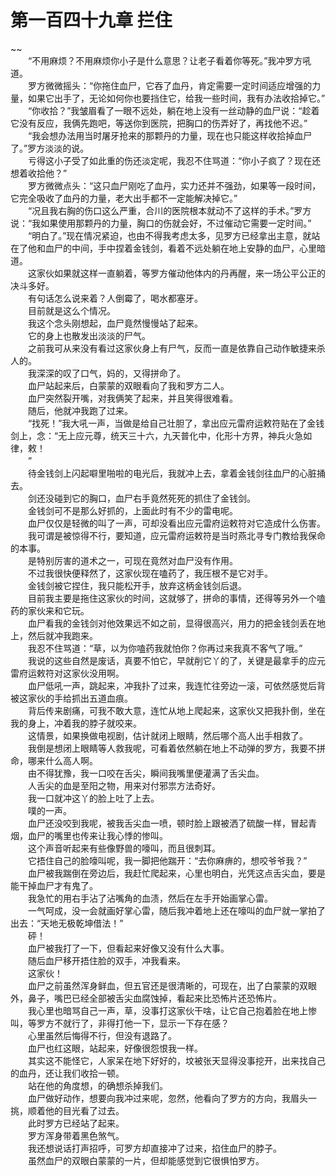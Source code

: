 # 第一百四十九章 拦住

~~
            <br>　　“不用麻烦？不用麻烦你小子是什么意思？让老子看着你等死。”我冲罗方吼道。<br>　　罗方微微摇头：“你拖住血尸，它吞了血丹，肯定需要一定时间适应增强的力量，如果它出手了，无论如何你也要挡住它，给我一些时间，我有办法收拾掉它。”<br>　　“你收拾？”我皱眉看了一眼不远处，躺在地上没有一丝动静的血尸说：“趁着它没有反应，我俩先跑吧，等送你到医院，把胸口的伤弄好了，再找他不迟。”<br>　　“我会想办法用当时屠牙抢来的那颗丹的力量，现在也只能这样收拾掉血尸了。”罗方淡淡的说。<br>　　亏得这小子受了如此重的伤还淡定呢，我忍不住骂道：“你小子疯了？现在还想着收拾他？”<br>　　罗方微微点头：“这只血尸刚吃了血丹，实力还并不强劲，如果等一段时间，它完全吸收了血丹的力量，老大出手都不一定能解决掉它。”<br>　　“况且我右胸的伤口这么严重，合川的医院根本就动不了这样的手术。”罗方说：“我如果使用那颗丹的力量，胸口的伤就会好，不过催动它需要一定时间。”<br>　　“明白了。”现在情况紧迫，也由不得我考虑太多，见罗方已经拿出主意，就站在了他和血尸的中间，手中捏着金钱剑，看着不远处躺在地上安静的血尸，心里暗道。<br>　　这家伙如果就这样一直躺着，等罗方催动他体内的丹再醒，来一场公平公正的决斗多好。<br>　　有句话怎么说来着？人倒霉了，喝水都塞牙。<br>　　目前就是这么个情况。<br>　　我这个念头刚想起，血尸竟然慢慢站了起来。<br>　　它的身上也散发出淡淡的尸气。<br>　　之前我可从来没有看过这家伙身上有尸气，反而一直是依靠自己动作敏捷来杀人的。<br>　　我深深的叹了口气，妈的，又得拼命了。<br>　　血尸站起来后，白蒙蒙的双眼看向了我和罗方二人。<br>　　血尸突然裂开嘴，对我俩笑了起来，并且笑得很难看。<br>　　随后，他就冲我跑了过来。<br>　　“找死！”我大吼一声，当做是给自己壮胆了，拿出应元雷府运敕符贴在了金钱剑上，念：“无上应元尊，统天三十六，九天普化中，化形十方界，神兵火急如律，敕！<br>　　”<br>　　待金钱剑上闪起噼里啪啦的电光后，我就冲上去，拿着金钱剑往血尸的心脏捅去。<br>　　剑还没碰到它的胸口，血尸右手竟然死死的抓住了金钱剑。<br>　　金钱剑可不是那么好抓的，上面此时有不少的雷电呢。<br>　　血尸仅仅是轻微的叫了一声，可却没看出应元雷府运敕符对它造成什么伤害。<br>　　我可谓是被惊得不行，要知道，应元雷府运敕符是当时燕北寻专门教给我保命的本事。<br>　　是特别厉害的道术之一，可现在竟然对血尸没有作用。<br>　　不过我很快便释然了，这家伙现在嗑药了，我压根不是它对手。<br>　　金钱剑被它捏住，我只能松开手，放弃这柄金钱剑后退。<br>　　目前我主要是拖住这家伙的时间，这就够了，拼命的事情，还得等另外一个嗑药的家伙来和它玩。<br>　　血尸看我的金钱剑对他效果远不如之前，显得很高兴，用力的把金钱剑丢在地上，然后就冲我跑来。<br>　　我忍不住骂道：“草，以为你嗑药我就怕你？你再过来我真不客气了哦。”<br>　　我说的这些自然是废话，真要不怕它，早就削它丫的了，关键是最拿手的应元雷府运敕符对这家伙没用啊。<br>　　血尸低吼一声，跳起来，冲我扑了过来，我连忙往旁边一滚，可依然感觉后背被这家伙的手给抓出五道血痕。<br>　　背后传来剧痛，可我不敢大意，连忙从地上爬起来，这家伙又把我扑倒，坐在我的身上，冲着我的脖子就咬来。<br>　　这情景，如果换做电视剧，估计就闭上眼睛，然后哪个高人出手相救了。<br>　　我倒是想闭上眼睛等人救我呢，可看着依然躺在地上不动弹的罗方，我要不拼命，哪来什么高人啊。<br>　　由不得犹豫，我一口咬在舌尖，瞬间我嘴里便灌满了舌尖血。<br>　　人舌尖的血是至阳之物，用来对付邪祟方法奇好。<br>　　我一口就冲这丫的脸上吐了上去。<br>　　噗的一声。<br>　　血尸还没咬到我呢，被我舌尖血一喷，顿时脸上跟被洒了硫酸一样，冒起青烟，血尸的嘴里也传来让我心悸的惨叫。<br>　　这个声音听起来有些像野兽的嚎叫，而且很刺耳。<br>　　它捂住自己的脸嚎叫呢，我一脚把他踹开：“去你麻痹的，想咬爷爷我？”<br>　　血尸被我踹倒在旁边后，我赶忙爬起来，心里也明白，光凭这点舌尖血，要是能干掉血尸才有鬼了。<br>　　我急忙的用右手沾了沾嘴角的血渍，然后在左手开始画掌心雷。<br>　　一气呵成，没一会就画好掌心雷，随后我冲着地上还在嚎叫的血尸就一掌拍了出去：“天地无极乾坤借法！”<br>　　砰！<br>　　血尸被我打了一下，但看起来好像又没有什么大事。<br>　　随后血尸移开捂住脸的双手，冲我看来。<br>　　这家伙！<br>　　血尸之前虽然浑身鲜血，但五官还是很清晰的，可现在，出了白蒙蒙的双眼外，鼻子，嘴巴已经全部被舌尖血腐蚀掉，看起来比恐怖片还恐怖片。<br>　　我心里也暗骂自己一声，草，没事打这家伙干啥，让它自己抱着脸在地上惨叫，等罗方不就行了，非得打他一下，显示一下存在感？<br>　　心里虽然后悔得不行，但没有退路了。<br>　　血尸也红这眼，站起来，好像很怨恨我一样。<br>　　其实这不能怪它，人家呆在地下好好的，坟被张天显得没事挖开，出来找自己的血丹，还让我们收拾一顿。<br>　　站在他的角度想，的确想杀掉我们。<br>　　血尸做好动作，想要向我冲过来呢，忽然，他看向了罗方的方向，我眉头一挑，顺着他的目光看了过去。<br>　　此时罗方已经站了起来。<br>　　罗方浑身带着黑色煞气。<br>　　我还想说话打声招呼，可罗方却直接冲了过来，掐住血尸的脖子。<br>　　虽然血尸的双眼白蒙蒙的一片，但却能感觉到它很惧怕罗方。<br>
	